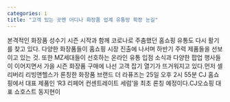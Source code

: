 ```yaml
---
categories: i
title: "고객 있는 곳엔 어디나 화장품 업계 유통망 확장 눈길"
---
```

본격적인 화장품 성수기 시즌 시작과 함께 코로나로 주춤했던 홈쇼핑 유통도 다시 활기를 찾고 있다. 다양한 화장품들이 홈쇼핑 시장 진출에 나서며 하반기 주력 제품들을 선보이고 있는 것. 또한 MZ세대들이 선호하는 온라인 유통 입점 소식과 다양한 팝업 행사들이 이어지면서 가을 시즌 화장품 구매에 나선 고객 잡기 열기가 뜨거워지고 있다.먼저 셀리버리 리빙앤헬스가 론칭한 화장품 브랜드 더 라퓨즈는 25일 오후 2시 55분 CJ 홈쇼핑에서 대표 제품인 ‘R3 리페어 컨센트레이트 세럼’을 최초 론칭 예정이다.CJ오쇼핑 대표 쇼호스트 동지현이